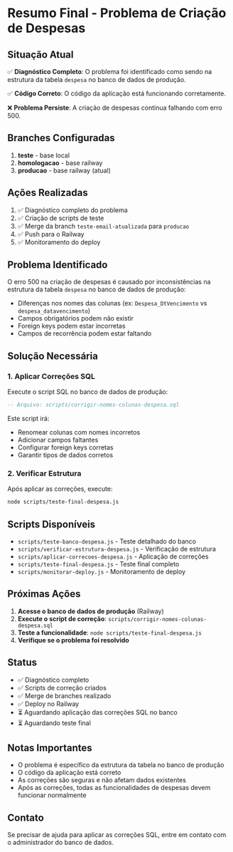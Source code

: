 # Resumo Final - Problema de Criação de Despesas

## Situação Atual

✅ **Diagnóstico Completo**: O problema foi identificado como sendo na estrutura da tabela `despesa` no banco de dados de produção.

✅ **Código Correto**: O código da aplicação está funcionando corretamente.

❌ **Problema Persiste**: A criação de despesas continua falhando com erro 500.

## Branches Configuradas

1. **teste** - base local
2. **homologacao** - base railway  
3. **producao** - base railway (atual)

## Ações Realizadas

1. ✅ Diagnóstico completo do problema
2. ✅ Criação de scripts de teste
3. ✅ Merge da branch `teste-email-atualizada` para `producao`
4. ✅ Push para o Railway
5. ✅ Monitoramento do deploy

## Problema Identificado

O erro 500 na criação de despesas é causado por inconsistências na estrutura da tabela `despesa` no banco de dados de produção:

- Diferenças nos nomes das colunas (ex: `Despesa_DtVencimento` vs `despesa_datavencimento`)
- Campos obrigatórios podem não existir
- Foreign keys podem estar incorretas
- Campos de recorrência podem estar faltando

## Solução Necessária

### 1. Aplicar Correções SQL

Execute o script SQL no banco de dados de produção:

```sql
-- Arquivo: scripts/corrigir-nomes-colunas-despesa.sql
```

Este script irá:
- Renomear colunas com nomes incorretos
- Adicionar campos faltantes
- Configurar foreign keys corretas
- Garantir tipos de dados corretos

### 2. Verificar Estrutura

Após aplicar as correções, execute:

```bash
node scripts/teste-final-despesa.js
```

## Scripts Disponíveis

- `scripts/teste-banco-despesa.js` - Teste detalhado do banco
- `scripts/verificar-estrutura-despesa.js` - Verificação de estrutura
- `scripts/aplicar-correcoes-despesa.js` - Aplicação de correções
- `scripts/teste-final-despesa.js` - Teste final completo
- `scripts/monitorar-deploy.js` - Monitoramento de deploy

## Próximas Ações

1. **Acesse o banco de dados de produção** (Railway)
2. **Execute o script de correção**: `scripts/corrigir-nomes-colunas-despesa.sql`
3. **Teste a funcionalidade**: `node scripts/teste-final-despesa.js`
4. **Verifique se o problema foi resolvido**

## Status

- ✅ Diagnóstico completo
- ✅ Scripts de correção criados
- ✅ Merge de branches realizado
- ✅ Deploy no Railway
- ⏳ Aguardando aplicação das correções SQL no banco
- ⏳ Aguardando teste final

## Notas Importantes

- O problema é específico da estrutura da tabela no banco de produção
- O código da aplicação está correto
- As correções são seguras e não afetam dados existentes
- Após as correções, todas as funcionalidades de despesas devem funcionar normalmente

## Contato

Se precisar de ajuda para aplicar as correções SQL, entre em contato com o administrador do banco de dados. 